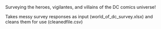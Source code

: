 Surveying the heroes, vigilantes, and villains of the DC comics universe!

Takes messy survey responses as input (world_of_dc_survey.xlsx) and cleans them for use (cleanedfile.csv)
